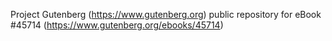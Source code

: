 Project Gutenberg (https://www.gutenberg.org) public repository for eBook #45714 (https://www.gutenberg.org/ebooks/45714)
